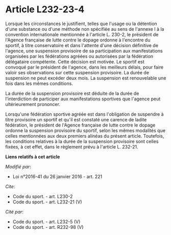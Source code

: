 # Article L232-23-4

Lorsque les circonstances le justifient, telles que l'usage ou la détention d'une substance ou d'une méthode non spécifiée au
sens de l'annexe I à la convention internationale mentionnée à l'article L. 230-2, le président de l'Agence française de
lutte contre le dopage ordonne à l'encontre du sportif, à titre conservatoire et dans l'attente d'une décision définitive de
l'agence, une suspension provisoire de sa participation aux manifestations organisées par les fédérations agréées ou
autorisées par la fédération délégataire compétente. Cette décision est motivée. Le sportif est convoqué par le président de
l'agence, dans les meilleurs délais, pour faire valoir ses observations sur cette suspension provisoire. La durée de
suspension ne peut excéder deux mois. La suspension est renouvelable une fois dans les mêmes conditions. 

La durée de la suspension provisoire est déduite de la durée de l'interdiction de participer aux manifestations sportives que
l'agence peut ultérieurement prononcer. 

Lorsqu'une fédération sportive agréée est dans l'obligation de suspendre à titre provisoire un sportif et qu'il est constaté
une carence de ladite fédération, le président de l'Agence française de lutte contre le dopage ordonne la suspension
provisoire du sportif, selon les mêmes modalités que celles mentionnées aux deux premiers alinéas du présent article.
Toutefois, les conditions relatives à la durée de la suspension provisoire sont celles fixées, à cet effet, dans le règlement
prévu à l'article L. 232-21.

**Liens relatifs à cet article**

_Modifié par_:

  - Loi n°2016-41 du 26 janvier 2016 - art. 221

_Cite_:

  - Code du sport. - art. L230-2
  - Code du sport. - art. L232-21 (V)

_Cité par_:

  - Code du sport. - art. L232-5 (V)
  - Code du sport. - art. R232-98 (V)

